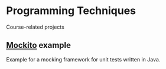 # Programming Techniques

Course-related projects

## [Mockito](http://mockito.org/) example

Example for a mocking framework for unit tests written in Java. 
